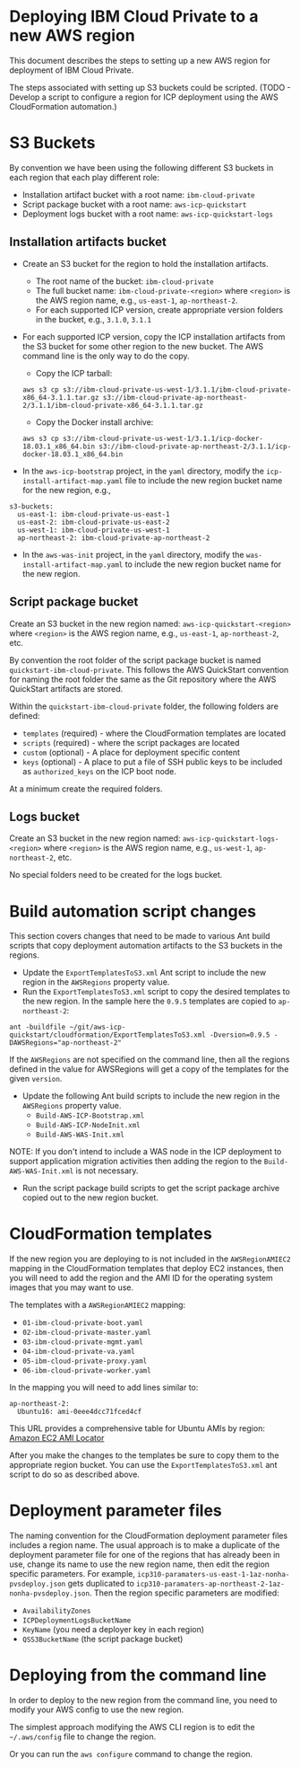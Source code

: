 # Deploying IBM Cloud Private to a new AWS region

This document describes the steps to setting up a new AWS region for deployment of IBM Cloud Private.

The steps associated with setting up S3 buckets could be scripted.  (TODO - Develop a script to configure a region for ICP deployment using the AWS CloudFormation automation.)

# S3 Buckets

By convention we have been using the following different S3 buckets in each region that each play different role:
- Installation artifact bucket with a root name: `ibm-cloud-private`
- Script package bucket with a root name: `aws-icp-quickstart`
- Deployment logs bucket with a root name: `aws-icp-quickstart-logs`

## Installation artifacts bucket

- Create an S3 bucket for the region to hold the installation artifacts.
  - The root name of the bucket: `ibm-cloud-private`
  - The full bucket name: `ibm-cloud-private-<region>` where `<region>` is the AWS region name, e.g., `us-east-1`, `ap-northeast-2`.
  - For each supported ICP version, create appropriate version folders in the bucket, e.g., `3.1.0`, `3.1.1`

- For each supported ICP version, copy the ICP installation artifacts from the S3 bucket for some other region to the new bucket.  The AWS command line is the only way to do the copy.
  - Copy the ICP tarball:
  ```
  aws s3 cp s3://ibm-cloud-private-us-west-1/3.1.1/ibm-cloud-private-x86_64-3.1.1.tar.gz s3://ibm-cloud-private-ap-northeast-2/3.1.1/ibm-cloud-private-x86_64-3.1.1.tar.gz
  ```
  - Copy the Docker install archive:
  ```
  aws s3 cp s3://ibm-cloud-private-us-west-1/3.1.1/icp-docker-18.03.1_x86_64.bin s3://ibm-cloud-private-ap-northeast-2/3.1.1/icp-docker-18.03.1_x86_64.bin
  ```

- In the `aws-icp-bootstrap` project, in the `yaml` directory, modify the `icp-install-artifact-map.yaml` file to include the new region bucket name for the new region, e.g.,
```
s3-buckets:
  us-east-1: ibm-cloud-private-us-east-1
  us-east-2: ibm-cloud-private-us-east-2
  us-west-1: ibm-cloud-private-us-west-1
  ap-northeast-2: ibm-cloud-private-ap-northeast-2
```

- In the `aws-was-init` project, in the `yaml` directory, modify the `was-install-artifact-map.yaml` to include the new region bucket name for the new region.

## Script package bucket

Create an S3 bucket in the new region named: `aws-icp-quickstart-<region>` where `<region>` is the AWS region name, e.g., `us-east-1`, `ap-northeast-2`, etc.

By convention the root folder of the script package bucket is named `quickstart-ibm-cloud-private`.  This follows the AWS QuickStart convention for naming the root folder the same as the Git repository where the AWS QuickStart artifacts are stored.

Within the `quickstart-ibm-cloud-private` folder, the following folders are defined:
- `templates` (required) - where the CloudFormation templates are located
- `scripts` (required) - where the script packages are located
- `custom` (optional) - A place for deployment specific content
- `keys` (optional) - A place to put a file of SSH public keys to be included as `authorized_keys` on the ICP boot node.

At a minimum create the required folders.

## Logs bucket

Create an S3 bucket in the new region named: `aws-icp-quickstart-logs-<region>` where `<region>` is the AWS region name, e.g., `us-west-1`, `ap-northeast-2`, etc.

No special folders need to be created for the logs bucket.  

# Build automation script changes

This section covers changes that need to be made to various Ant build scripts that copy deployment automation artifacts to the S3 buckets in the regions.

- Update the `ExportTemplatesToS3.xml` Ant script to include the new region in the `AWSRegions` property value.
- Run the `ExportTemplatesToS3.xml` script to copy the desired templates to the new region.  In the sample here the `0.9.5` templates are copied to `ap-northeast-2`:
```
ant -buildfile ~/git/aws-icp-quickstart/cloudformation/ExportTemplatesToS3.xml -Dversion=0.9.5 -DAWSRegions="ap-northeast-2"
```
If the `AWSRegions` are not specified on the command line, then all the regions defined in the value for AWSRegions will get a copy of the templates for the given `version`.

- Update the following Ant build scripts to include the new region in the `AWSRegions` property value.
  - `Build-AWS-ICP-Bootstrap.xml`
  - `Build-AWS-ICP-NodeInit.xml`
  - `Build-AWS-WAS-Init.xml`

NOTE: If you don't intend to include a WAS node in the ICP deployment to support application migration activities then adding the region to the `Build-AWS-WAS-Init.xml` is not necessary.

- Run the script package build scripts to get the script package archive copied out to the new region bucket.

# CloudFormation templates

If the new region you are deploying to is not included in the `AWSRegionAMIEC2` mapping in the CloudFormation templates that deploy EC2 instances, then you will need to add the region and the AMI ID for the operating system images that you may want to use.

The templates with a `AWSRegionAMIEC2` mapping:
- `01-ibm-cloud-private-boot.yaml`
- `02-ibm-cloud-private-master.yaml`
- `03-ibm-cloud-private-mgmt.yaml`
- `04-ibm-cloud-private-va.yaml`
- `05-ibm-cloud-private-proxy.yaml`
- `06-ibm-cloud-private-worker.yaml`

In the mapping you will need to add lines similar to:
```
ap-northeast-2:
  Ubuntu16: ami-0eee4dcc71fced4cf
```

This URL provides a comprehensive table for Ubuntu AMIs by region: [Amazon EC2 AMI Locator](https://cloud-images.ubuntu.com/locator/ec2/)

After you make the changes to the templates be sure to copy them to the appropriate region bucket.  You can use the `ExportTemplatesToS3.xml` ant script to do so as described above.

# Deployment parameter files

The naming convention for the CloudFormation deployment parameter files includes a region name.  The usual approach is to make a duplicate of the deployment parameter file for one of the regions that has already been in use, change its name to use the new region name, then edit the region specific parameters.  For example, `icp310-paramaters-us-east-1-1az-nonha-pvsdeploy.json` gets duplicated to `icp310-paramaters-ap-northeast-2-1az-nonha-pvsdeploy.json`. Then the region specific parameters are modified:
- `AvailabilityZones`
- `ICPDeploymentLogsBucketName`
- `KeyName` (you need a deployer key in each region)
- `QSS3BucketName` (the script package bucket)

# Deploying from the command line

In order to deploy to the new region from the command line, you need to modify your AWS config to use the new region.

The simplest approach modifying the AWS CLI region is to edit the `~/.aws/config` file to change the region.

Or you can run the `aws configure` command to change the region.
